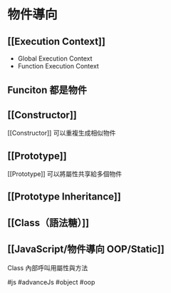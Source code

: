 # 物件導向
## [[Execution Context]]
- Global Execution Context
- Function Execution Context


## Funciton 都是物件

## [[Constructor]]
[[Constructor]] 可以重複生成相似物件
## [[Prototype]]
[[Prototype]] 可以將屬性共享給多個物件
## [[Prototype Inheritance]]
## [[Class（語法糖）]]
## [[JavaScript/物件導向 OOP/Static]]
Class 內部呼叫用屬性與方法

#js #advanceJs #object #oop